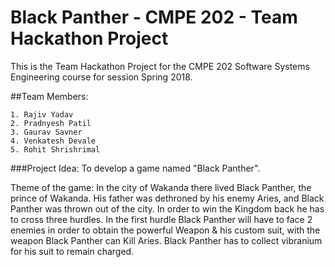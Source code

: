 # Black Panther - CMPE 202 - Team Hackathon Project

This is the Team Hackathon Project for the CMPE 202 Software Systems Engineering course for session Spring 2018.

##Team Members:
```
1. Rajiv Yadav
2. Pradnyesh Patil
3. Gaurav Savner
4. Venkatesh Devale
5. Rohit Shrishrimal
```

###Project Idea: To develop a game named "Black Panther".

Theme of the game: In the city of Wakanda there lived Black Panther, the prince of Wakanda. His father was dethroned by his enemy Aries, and Black Panther was thrown out of the city. In order to win the Kingdom back he has to cross three hurdles. In the first hurdle Black Panther will have to face 2 enemies in order to obtain the powerful Weapon & his custom suit, with the weapon Black Panther can Kill Aries. Black Panther has to collect vibranium for his suit to remain charged.
